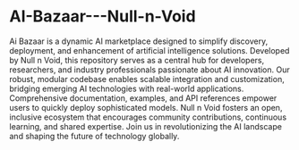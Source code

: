 # AI-Bazaar---Null-n-Void
Ai Bazaar is a dynamic AI marketplace designed to simplify discovery, deployment, and enhancement of artificial intelligence solutions. Developed by Null n Void, this repository serves as a central hub for developers, researchers, and industry professionals passionate about AI innovation. Our robust, modular codebase enables scalable integration and customization, bridging emerging AI technologies with real-world applications. Comprehensive documentation, examples, and API references empower users to quickly deploy sophisticated models. Null n Void fosters an open, inclusive ecosystem that encourages community contributions, continuous learning, and shared expertise. Join us in revolutionizing the AI landscape and shaping the future of technology globally.
